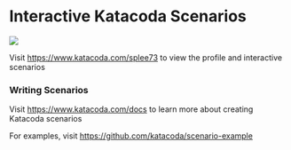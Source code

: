 # Interactive Katacoda Scenarios

[![](http://shields.katacoda.com/katacoda/splee73/count.svg)](https://www.katacoda.com/splee73 "Get your profile on Katacoda.com")

Visit https://www.katacoda.com/splee73 to view the profile and interactive scenarios

### Writing Scenarios
Visit https://www.katacoda.com/docs to learn more about creating Katacoda scenarios

For examples, visit https://github.com/katacoda/scenario-example
